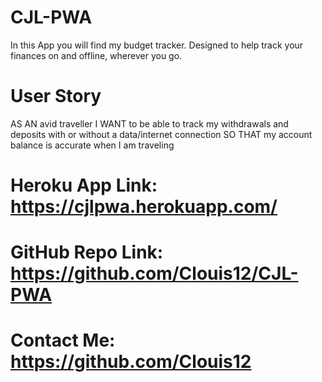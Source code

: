 # CJL-PWA

In this App you will find my budget tracker. Designed to help track your finances on and offline, wherever you go.

# User Story
AS AN avid traveller
I WANT to be able to track my withdrawals and deposits with or without a data/internet connection
SO THAT my account balance is accurate when I am traveling

# Heroku App Link: https://cjlpwa.herokuapp.com/ 
# GitHub Repo Link: https://github.com/Clouis12/CJL-PWA
# Contact Me: https://github.com/Clouis12
